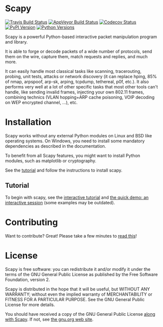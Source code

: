 # Scapy #

[![Travis Build Status](https://travis-ci.org/secdev/scapy.svg?branch=master)](https://travis-ci.org/secdev/scapy)
[![AppVeyor Build Status](https://ci.appveyor.com/api/projects/status/github/secdev/scapy?svg=true)](https://ci.appveyor.com/project/secdev/scapy)
[![Codecov Status](https://codecov.io/gh/secdev/scapy/branch/master/graph/badge.svg)](https://codecov.io/gh/secdev/scapy)
[![PyPI Version](https://img.shields.io/pypi/v/scapy.svg)](https://img.shields.io/pypi/v/scapy.svg)
[![Python Versions](https://img.shields.io/pypi/pyversions/scapy.svg)](https://pypi.python.org/pypi/scapy/)

Scapy is a powerful Python-based interactive packet manipulation
program and library.

It is able to forge or decode packets of a wide number of protocols,
send them on the wire, capture them, match requests and replies, and
much more.

It can easily handle most classical tasks like scanning, tracerouting,
probing, unit tests, attacks or network discovery (it can replace
hping, 85% of nmap, arpspoof, arp-sk, arping, tcpdump, tethereal, p0f,
etc.). It also performs very well at a lot of other specific tasks
that most other tools can't handle, like sending invalid frames,
injecting your own 802.11 frames, combining technics (VLAN hopping+ARP
cache poisoning, VOIP decoding on WEP encrypted channel, ...),
etc.

# Installation #

Scapy works without any external Python modules on Linux and BSD like operating systems. On Windows, you need to install some mandatory dependencies as described in the documentation.

To benefit from all Scapy features, you might want to install Python modules, such as matplotlib or cryptography.

See the [tutorial](http://scapy.readthedocs.io/en/latest/installation.html) and follow the instructions to install scapy.

## Tutorial ##

To begin with scapy, see the
[interactive tutorial](http://scapy.readthedocs.io/en/latest/usage.html#interactive-tutorial)
and
[the quick demo: an interactive session](http://scapy.readthedocs.io/en/latest/introduction.html#quick-demo)
(some examples may be outdated).

# Contributing #

Want to contribute? Great! Please take a few minutes to
[read this](CONTRIBUTING.md)!

# License #

Scapy is free software: you can redistribute it and/or modify it under
the terms of the GNU General Public License as published by the Free
Software Foundation, version 2.

Scapy is distributed in the hope that it will be useful, but WITHOUT
ANY WARRANTY; without even the implied warranty of MERCHANTABILITY or
FITNESS FOR A PARTICULAR PURPOSE.  See the GNU General Public License
for more details.

You should have received a copy of the GNU General Public License
[along with Scapy](LICENSE). If not, see
[the gnu.org web site](http://www.gnu.org/licenses/).
